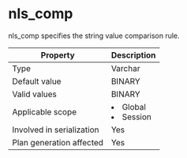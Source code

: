 # nls_comp

nls_comp specifies the string value comparison rule.

| **Property** | **Description** |
|----------|------------------------------------------------------------------------------------------------------------|
| Type | Varchar |
| Default value | BINARY |
| Valid values | BINARY |
| Applicable scope | <li> Global   <li> Session |
| Involved in serialization | Yes |
| Plan generation affected | Yes |
